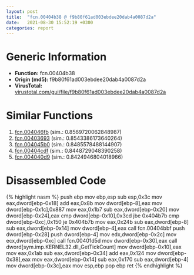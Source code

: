 ```yaml
---
layout: post
title:  "fcn.00404b38 @ f9b80f61ad003ebdee20dab4a0087d2a"
date:   2021-08-30 15:52:19 +0300
categories: report
---
```


# Generic Information
- **Function:** fcn.00404b38
- **Origin (md5):** f9b80f61ad003ebdee20dab4a0087d2a
- **VirusTotal:** [virustotal.com/gui/file/f9b80f61ad003ebdee20dab4a0087d2a][virustotal_ref]



# Similar Functions

1. [fcn.004046fb][similar_1_ref] (sim.: 0.8569720062848987)
2. [fcn.00403693][similar_2_ref] (sim.: 0.8543386173640264)
3. [fcn.004045b0][similar_3_ref] (sim.: 0.8485578488144907)
4. [fcn.00404cdf][similar_4_ref] (sim.: 0.8448729048390258)
5. [fcn.004040d9][similar_5_ref] (sim.: 0.8424946804018966)


# Disassembled Code

{% highlight nasm %}
push ebp
mov ebp,esp
sub esp,0x3c
mov eax,dword[ebp-0x18]
add eax,0x8b
mov dword[ebp-8],eax
mov dword[ebp-0x1c],0x887
mov eax,0x1b7
sub eax,dword[ebp-0x20]
mov dword[ebp-0x24],eax
cmp dword[ebp-0x10],0x3cd
jbe 0x404b7b
cmp dword[ebp-0xc],0x150
je 0x404b7b
mov eax,0x24b
sub eax,dword[ebp-8]
sub eax,dword[ebp-0x14]
mov dword[ebp-4],eax
call fcn.00404bbf
push dword[ebp-0x28]
push dword[ebp-4]
mov edx,dword[ebp-0x2c]
mov ecx,dword[ebp-0xc]
call fcn.00401d5d
mov dword[ebp-0x30],eax
call dword[sym.imp.KERNEL32.dll_GetTickCount]
mov dword[ebp-0x10],eax
mov eax,0x1ab
sub eax,dword[ebp-0x34]
add eax,0x124
mov dword[ebp-0x38],eax
mov eax,dword[ebp-0x14]
sub eax,0x170
sub eax,dword[ebp-4]
mov dword[ebp-0x3c],eax
mov esp,ebp
pop ebp
ret 
{% endhighlight %}


[similar_1_ref]: /report/fcn.004046fb@f9b80f61ad003ebdee20dab4a0087d2a
[similar_2_ref]: /report/fcn.00403693@90aa43862e75a7f78f2655241632f0e5
[similar_3_ref]: /report/fcn.004045b0@f9b80f61ad003ebdee20dab4a0087d2a
[similar_4_ref]: /report/fcn.00404cdf@90aa43862e75a7f78f2655241632f0e5
[similar_5_ref]: /report/fcn.004040d9@c5a9328b4292c431a6e3f48185308528
[virustotal_ref]: https://www.virustotal.com/gui/file/f9b80f61ad003ebdee20dab4a0087d2a